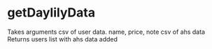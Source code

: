# getDaylilyData
Takes arguments
  csv of user data. name, price, note
  csv of ahs data 
Returns users list with ahs data added
